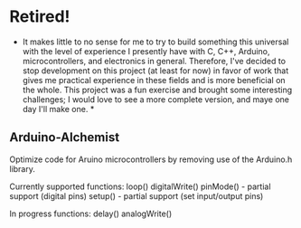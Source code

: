 # Retired!
* It makes little to no sense for me to try to build something this universal with the level of experience I presently have with C, C++, Arduino, microcontrollers, and electronics in general. Therefore, I've decided to stop development on this project (at least for now) in favor of work that gives me practical experience in these fields and is more beneficial on the whole. This project was a fun exercise and brought some interesting challenges; I would love to see a more complete version, and maye one day I'll make one. *

## Arduino-Alchemist
Optimize code for Aruino microcontrollers by removing use of the Arduino.h library.

Currently supported functions:
	loop()
	digitalWrite()
	pinMode() - partial support (digital pins)
	setup() - partial support (set input/output pins)

In progress functions:
	delay()
	analogWrite()